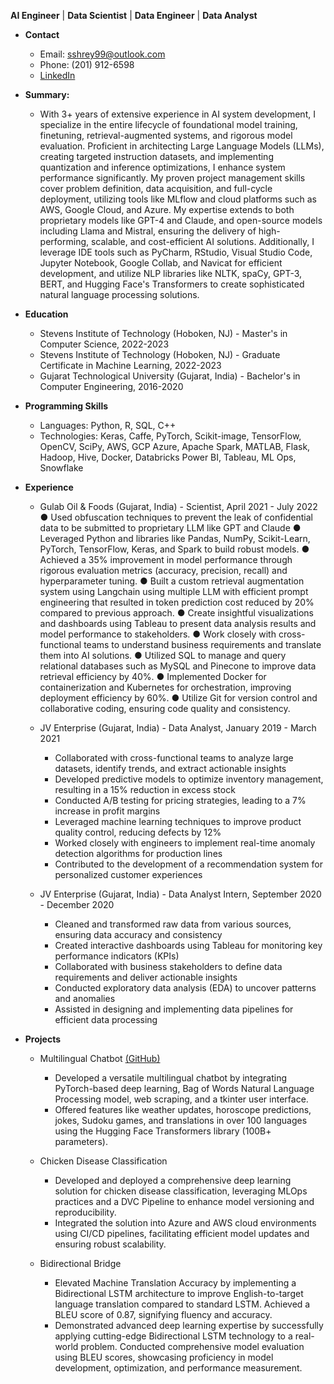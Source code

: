 **AI Engineer** | **Data Scientist** | **Data Engineer** | **Data Analyst**

* **Contact**
    * Email: sshrey99@outlook.com 
    * Phone: (201) 912-6598
    * [LinkedIn](https://www.linkedin.com/in/shrey-hah99)

              
   
* **Summary:**
  * With 3+ years of extensive experience in AI system development, I specialize in the entire lifecycle of foundational model training, finetuning, retrieval-augmented systems, and rigorous model evaluation. Proficient in architecting Large Language Models (LLMs), creating
targeted instruction datasets, and implementing quantization and inference optimizations, I enhance system performance significantly.
My proven project management skills cover problem definition, data acquisition, and full-cycle deployment, utilizing tools like MLflow
and cloud platforms such as AWS, Google Cloud, and Azure. My expertise extends to both proprietary models like GPT-4 and Claude,
and open-source models including Llama and Mistral, ensuring the delivery of high-performing, scalable, and cost-efficient AI solutions.
Additionally, I leverage IDE tools such as PyCharm, RStudio, Visual Studio Code, Jupyter Notebook, Google Collab, and Navicat for
efficient development, and utilize NLP libraries like NLTK, spaCy, GPT-3, BERT, and Hugging Face's Transformers to create
sophisticated natural language processing solutions.

* **Education**

   * Stevens Institute of Technology (Hoboken, NJ) - Master's in Computer Science, 2022-2023
   * Stevens Institute of Technology (Hoboken, NJ) - Graduate Certificate in Machine Learning, 2022-2023
   * Gujarat Technological University (Gujarat, India) - Bachelor's in Computer Engineering, 2016-2020

* **Programming Skills**

   * Languages: Python, R, SQL, C++
   * Technologies: Keras, Caffe, PyTorch, Scikit-image, TensorFlow, OpenCV, SciPy, AWS, GCP Azure, Apache Spark, MATLAB, Flask, Hadoop, Hive, Docker, Databricks Power BI, Tableau, ML Ops, Snowflake

* **Experience**

   * Gulab Oil & Foods (Gujarat, India) - Scientist, April 2021 - July 2022
      ● Used obfuscation techniques to prevent the leak of confidential data to be submitted to proprietary LLM like GPT and Claude
      ● Leveraged Python and libraries like Pandas, NumPy, Scikit-Learn, PyTorch, TensorFlow, Keras, and Spark to build robust models.
      ● Achieved a 35% improvement in model performance through rigorous evaluation metrics (accuracy, precision, recall) and
      hyperparameter tuning.
      ● Built a custom retrieval augmentation system using Langchain using multiple LLM with efficient prompt engineering that resulted in
      token prediction cost reduced by 20% compared to previous approach.
      ● Create insightful visualizations and dashboards using Tableau to present data analysis results and model performance to stakeholders.
      ● Work closely with cross-functional teams to understand business requirements and translate them into AI solutions.
      ● Utilized SQL to manage and query relational databases such as MySQL and Pinecone to improve data retrieval efficiency by 40%.
      ● Implemented Docker for containerization and Kubernetes for orchestration, improving deployment efficiency by 60%.
      ● Utilize Git for version control and collaborative coding, ensuring code quality and consistency.

    
   * JV Enterprise (Gujarat, India) - Data Analyst, January 2019 - March 2021
   
       * Collaborated with cross-functional teams to analyze large datasets, identify trends, and extract actionable insights
       * Developed predictive models to optimize inventory management, resulting in a 15% reduction in excess stock
       * Conducted A/B testing for pricing strategies, leading to a 7% increase in profit margins
       * Leveraged machine learning techniques to improve product quality control, reducing defects by 12%
       * Worked closely with engineers to implement real-time anomaly detection algorithms for production lines
       * Contributed to the development of a recommendation system for personalized customer experiences
      
   * JV Enterprise (Gujarat, India) - Data Analyst Intern, September 2020 - December 2020
   
       *  Cleaned and transformed raw data from various sources, ensuring data accuracy and consistency
       *  Created interactive dashboards using Tableau for monitoring key performance indicators (KPIs)
       *  Collaborated with business stakeholders to define data requirements and deliver actionable insights
       *  Conducted exploratory data analysis (EDA) to uncover patterns and anomalies
       *  Assisted in designing and implementing data pipelines for efficient data processing
      
* **Projects**

   * Multilingual Chatbot [(GitHub)](https://github.com/shreyshah6699/Multilingual-Chatbot-Powered-by-NLP-and-Deep-Learning)
   
       * Developed a versatile multilingual chatbot by integrating PyTorch-based deep learning, Bag of Words Natural Language Processing model, web scraping, and a tkinter user interface.
       * Offered features like weather updates, horoscope predictions, jokes, Sudoku games, and translations in over 100 languages using the Hugging Face Transformers library (100B+ parameters).
   
   * Chicken Disease Classification
   
       * Developed and deployed a comprehensive deep learning solution for chicken disease classification, leveraging MLOps practices and a DVC Pipeline to enhance model versioning and reproducibility.
       * Integrated the solution into Azure and AWS cloud environments using CI/CD pipelines, facilitating efficient model updates and ensuring robust scalability. 
   
   * Bidirectional Bridge
   
       * Elevated Machine Translation Accuracy by implementing a Bidirectional LSTM architecture to improve English-to-target language translation compared to standard LSTM. Achieved a BLEU score of 0.87, signifying fluency and accuracy.
       * Demonstrated advanced deep learning expertise by successfully applying cutting-edge Bidirectional LSTM technology to a real-world problem. Conducted comprehensive model evaluation using BLEU scores, showcasing proficiency in model development, optimization, and performance measurement.




<div class="badge-base LI-profile-badge" data-locale="en_US" data-size="medium" data-theme="dark" data-type="VERTICAL" data-vanity="shrey-shah99" data-version="v1"><a class="badge-base__link LI-simple-link" href="https://www.linkedin.com/in/shrey-shah99?trk=profile-badge"></a></div>
              
